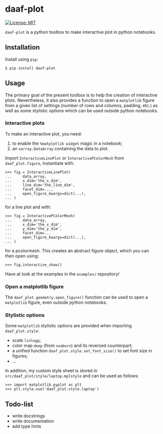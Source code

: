 # daaf-plot

[![License: MIT](https://img.shields.io/badge/License-MIT-yellow.svg)](https://opensource.org/licenses/MIT)

`daaf-plot` is a python toolbox to make interactive plot in python notebooks.

## Installation

Install using `pip`:

    $ pip install daaf-plot

## Usage

The primary goal of the present toolbox is to help the creation of interactive plots.
Nevertheless, it also provides a function to open a `matplotlib` figure from a given list
of settings (number of rows and columns, padding, etc.) as well as some stylistic options
which can be used outside python notebooks.

### Interactive plots

To make an interactive plot, you need:
1. to enable the `%matplotlib widget` magic in a notebook;
2. an `xarray.DataArray` containing the data to plot.

Import `InteractiveLinePlot` or `InteractivePColorMesh` from `daaf_plot.figure`, instantiate with:

    >>> fig = InteractiveLinePlot(
    ...     data_array,
    ...     x_dim='the_x_dim',
    ...     line_dim='the_line_dim',
    ...     facet_dim=...,
    ...     open_figure_kwargs=dict(...),
    ... )

for a line plot and with:

    >>> fig = InteractivePColorMesh(
    ...     data_array,
    ...     x_dim='the_x_dim',
    ...     y_dim='the_y_dim',
    ...     facet_dim=...
    ...     open_figure_kwargs=dict(...),
    ... )

for a pcolormesh. This creates an abstract figure object, which you can then open using:

    >>> fig.interactive_show()

Have at look at the examples in the `examples/` repository!

### Open a matplotlib figure

The `daaf_plot.geometry.open_figure()` function can be used to open a `matplotlib` figure,
even outside python notebooks.

### Stylistic options

Some `matplotlib` stylistic options are provided when importing `daaf_plot.style`:
- scale `linlogp`;
- color map `deep` (from `seaborn`) and its reversed counterpart;
- a unified function `daaf_plot.style.set_font_size()` to set font size in figures;
- ...

In addition, my custom style sheet is stored in `src/daaf_plot/style/laptop.mplstyle`
and can be used as follows:

    >>> import matplotlib.pyplot as plt
    >>> plt.style.use('daaf_plot.style.laptop')

## Todo-list

- write docstrings
- write documentation
- add type hints
